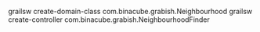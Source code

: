 grailsw create-domain-class com.binacube.grabish.Neighbourhood
grailsw create-controller com.binacube.grabish.NeighbourhoodFinder